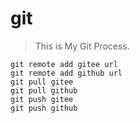 # git

> This is My Git Process.


```
git remote add gitee url
git remote add github url
git pull gitee
git pull github
git push gitee
git push github
```
